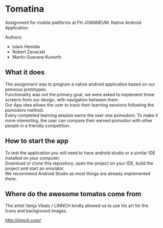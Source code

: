 # Tomatina

Assignment for mobile platforms at FH JOANNEUM.
Native Android Application

Authors:
+ Islam Hemida
+ Robert Zavaczki
+ Martin Guevara-Kunerth

## What it does
The assignment was to program a native android application based on our previous prototypes. <br>
Functionality was not the primary goal, we were asked to implement three screens from our design, with navigation between them. <br>
Our App idea allows the user to track their learning sessions following the pomodoro method. <br>
Every completed learning session earns the user one pomodoro.
To make it more interesting, the user can compare their earned pomodori with other people in a friendly competition. <br>

## How to start the app
To test the application you will need to have android studio or a similar IDE installed on your computer. <br>
Download or clone this repository, open the project on your IDE, build the project and start an emulator. <br>
We recommend Android Studio as most things are already implemented there.

## Where do the awesome tomatos come from
The artist Vanja Vikalo / LINNCH kindly allowed us to use his art for the icons and background images.

http://linnch.com/